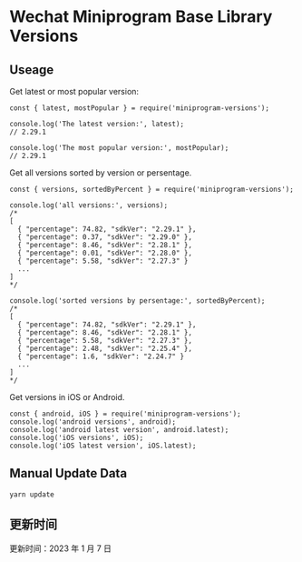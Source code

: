 
# Wechat Miniprogram Base Library Versions

## Useage

Get latest or most popular version:

```;
const { latest, mostPopular } = require('miniprogram-versions');

console.log('The latest version:', latest);
// 2.29.1

console.log('The most popular version:', mostPopular);
// 2.29.1

```

Get all versions sorted by version or persentage.

```
const { versions, sortedByPercent } = require('miniprogram-versions');

console.log('all versions:', versions);
/*
[
  { "percentage": 74.82, "sdkVer": "2.29.1" },
  { "percentage": 0.37, "sdkVer": "2.29.0" },
  { "percentage": 8.46, "sdkVer": "2.28.1" },
  { "percentage": 0.01, "sdkVer": "2.28.0" },
  { "percentage": 5.58, "sdkVer": "2.27.3" }
  ...
]
*/

console.log('sorted versions by persentage:', sortedByPercent);
/*
[
  { "percentage": 74.82, "sdkVer": "2.29.1" },
  { "percentage": 8.46, "sdkVer": "2.28.1" },
  { "percentage": 5.58, "sdkVer": "2.27.3" },
  { "percentage": 2.48, "sdkVer": "2.25.4" },
  { "percentage": 1.6, "sdkVer": "2.24.7" }
  ...
]
*/
```

Get versions in iOS or Android.

```
const { android, iOS } = require('miniprogram-versions');
console.log('android versions', android);
console.log('android latest version', android.latest);
console.log('iOS versions', iOS);
console.log('iOS latest version', iOS.latest);
```

## Manual Update Data

```
yarn update
```

## 更新时间

更新时间：2023 年 1 月 7 日
